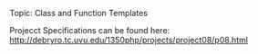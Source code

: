 Topic: Class and Function Templates

Projecct Specifications can be found here: http://debryro.tc.uvu.edu/1350php/projects/project08/p08.html
